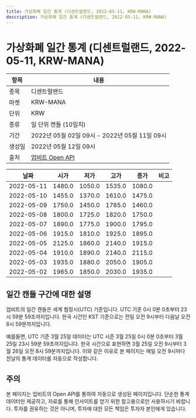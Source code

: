 ```yaml
---
title: 가상화폐 일간 통계 (디센트럴랜드, 2022-05-11, KRW-MANA)
description: 가상화폐 일간 통계 (디센트럴랜드, 2022-05-11, KRW-MANA)
---
```



가상화폐 일간 통계 (디센트럴랜드, 2022-05-11, KRW-MANA)
===

|항목|내용|
|--|--|
|종목|디센트럴랜드|
|마켓|KRW-MANA|
|단위|KRW|
|종류|일 단위 캔들 (10일치)|
|기간|2022년 05월 02일 09시 - 2022년 05월 11일 09시|
|생성일|2022년 05월 12일 09시|
|출처|[업비트 Open API](https://docs.upbit.com)|


|날짜|시가|저가|고가|종가|비고|
|--|--|--|--|--|--|
|2022-05-11|1480.0|1050.0|1535.0|1080.0|    |
|2022-05-10|1455.0|1370.0|1610.0|1475.0|    |
|2022-05-09|1750.0|1450.0|1785.0|1460.0|    |
|2022-05-08|1800.0|1725.0|1820.0|1750.0|    |
|2022-05-07|1890.0|1775.0|1900.0|1795.0|    |
|2022-05-06|1915.0|1810.0|1925.0|1895.0|    |
|2022-05-05|2125.0|1860.0|2140.0|1915.0|    |
|2022-05-04|1910.0|1890.0|2140.0|2115.0|    |
|2022-05-03|1935.0|1880.0|2050.0|1905.0|    |
|2022-05-02|1965.0|1850.0|2030.0|1935.0|    |


일간 캔들 구간에 대한 설명
---


업비트의 일간 캔들은 세계 협정시(UTC) 기준입니다. 
UTC 기준 0시 0분 0초부터 23시 59분 59초까지입니다. 
한국 시간인 KST 기준으로는 전일 오전 9시부터 다음날 오전 8시 59분까지입니다. 


예를들면, UTC 기준 3월 25일 데이터는 UTC 시준 3월 25일 0시 0분 0초부터 3월 25일 23시 59분 59초까지입니다. 
한국 시간으로 표현하면 3월 25일 오전 9시부터 3월 26일 오전 8시 59분까지입니다. 
이와 같은 이유로 본 페이지는 매일 오전 9시마다 전날의 통계 데이터를 자동으로 작성합니다. 


주의
---


본 페이지는 업비트의 Open API를 통하여 자동으로 생성된 페이지입니다. 
단순한 통계 데이터만 제공하고, 자료를 통해 인사이트를 얻기 위한 참고용으로만 사용하시기 바랍니다. 
투자를 권유하는 것은 아니며, 투자에 대한 모든 책임은 투자자 본인에게 있습니다. 
